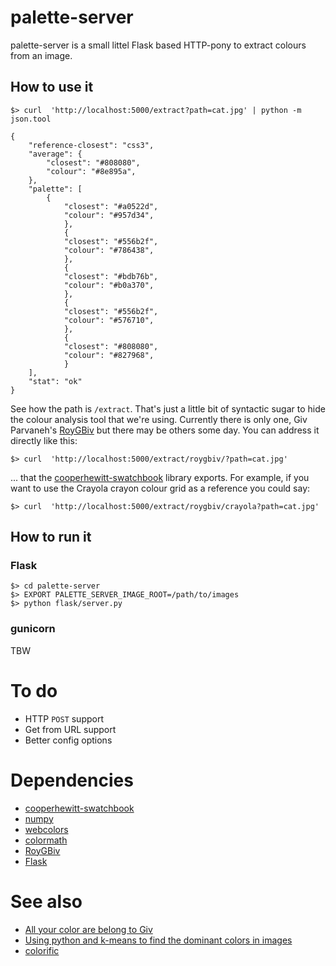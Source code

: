 # palette-server

palette-server is a small littel Flask based HTTP-pony to extract colours from an image.

## How to use it

	$> curl  'http://localhost:5000/extract?path=cat.jpg' | python -m json.tool

	{
		"reference-closest": "css3",
		"average": {
			"closest": "#808080", 
			"colour": "#8e895a", 
		}, 
		"palette": [
			{
				"closest": "#a0522d", 
				"colour": "#957d34", 
		        }, 
        		{
				"closest": "#556b2f", 
				"colour": "#786438", 
		        }, 
		        {
				"closest": "#bdb76b", 
				"colour": "#b0a370", 
		        }, 
		        {
				"closest": "#556b2f", 
				"colour": "#576710", 
		        }, 
		        {
				"closest": "#808080", 
				"colour": "#827968", 
		        }
		], 
		"stat": "ok"
	}

See how the path is `/extract`. That's just a little bit of syntactic sugar to hide the colour analysis tool that we're using. Currently there is only one, Giv Parvaneh's [RoyGBiv](https://github.com/givp/RoyGBiv) but there may be others some day. You can address it directly like this:

	$> curl  'http://localhost:5000/extract/roygbiv/?path=cat.jpg'

... that the [cooperhewitt-swatchbook]() library exports. For example, if you want to use the Crayola crayon colour grid as a reference you could say:

	$> curl  'http://localhost:5000/extract/roygbiv/crayola?path=cat.jpg'

## How to run it

### Flask

	$> cd palette-server
	$> EXPORT PALETTE_SERVER_IMAGE_ROOT=/path/to/images
	$> python flask/server.py

### gunicorn

TBW

# To do

* HTTP `POST` support
* Get from URL support
* Better config options

# Dependencies

* [cooperhewitt-swatchbook]()
* [numpy](http://pypi.python.org/pypi/numpy)
* [webcolors](http://pypi.python.org/pypi/webcolors/)
* [colormath](http://pypi.python.org/pypi/colormath/)
* [RoyGBiv](https://github.com/givp/RoyGBiv)
* [Flask]()

# See also

* [All your color are belong to Giv](http://labs.cooperhewitt.org/2013/giv-do/)	
* [Using python and k-means to find the dominant colors in images](http://charlesleifer.com/blog/using-python-and-k-means-to-find-the-dominant-colors-in-images/)
* [colorific](https://github.com/99designs/colorific)
